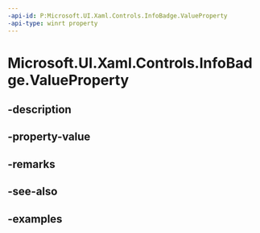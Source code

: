 ```yaml
---
-api-id: P:Microsoft.UI.Xaml.Controls.InfoBadge.ValueProperty
-api-type: winrt property
---
```


# Microsoft.UI.Xaml.Controls.InfoBadge.ValueProperty

<!--
public static Windows.UI.Xaml.DependencyProperty ValueProperty { get; }
-->


## -description

## -property-value

## -remarks

## -see-also

## -examples


